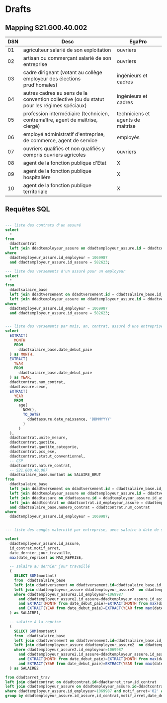 # Drafts

## Mapping S21.G00.40.002

| DSN | Desc                                                                                       | EgaPro                            |
| --- | ------------------------------------------------------------------------------------------ | --------------------------------- |
| 01  | agriculteur salarié de son exploitation                                                    | ouvriers                          |
| 02  | artisan ou commerçant salarié de son entreprise                                            | ouvriers                          |
| 03  | cadre dirigeant (votant au collège employeur des élections prud'homales)                   | ingénieurs et cadres              |
| 04  | autres cadres au sens de la convention collective (ou du statut pour les régimes spéciaux) | ingénieurs et cadres              |
| 05  | profession intermédiaire (technicien, contremaître, agent de maîtrise, clergé)             | techniciens et agents de maitrise |
| 06  | employé administratif d'entreprise, de commerce, agent de service                          | employés                          |
| 07  | ouvriers qualifiés et non qualifiés y compris ouvriers agricoles                           | ouvriers                          |
| 08  | agent de la fonction publique d'Etat                                                       | X                                 |
| 09  | agent de la fonction publique hospitalière                                                 | X                                 |
| 10  | agent de la fonction publique territoriale                                                 | X                                 |

## Requêtes SQL

```sql

--- liste des contrats d'un assuré
select
  *
from
  ddadtcontrat
  left join ddadtemployeur_assure on ddadtemployeur_assure.id = ddadtcontrat.id_employeur_assure
where
  ddadtemployeur_assure.id_employeur = 1069987
  and ddadtemployeur_assure.id_assure = 582623;

--- liste des versements d'un assuré pour un employeur
select
  *
from
  ddadtsalaire_base
  left join ddadtversement on ddadtversement.id = ddadtsalaire_base.id_versement
  left join ddadtemployeur_assure on ddadtemployeur_assure.id = ddadtversement.id_employeur_assure
where
  ddadtemployeur_assure.id_employeur = 1069987
  and ddadtemployeur_assure.id_assure = 582623;


--- liste des versements par mois, an, contrat, assuré d'une entreprise
select
  EXTRACT(
    MONTH
    FROM
      ddadtsalaire_base.date_debut_paie
  ) as MONTH,
  EXTRACT(
    YEAR
    FROM
      ddadtsalaire_base.date_debut_paie
  ) as YEAR,
  ddadtcontrat.num_contrat,
  ddadtassure.sexe,
  EXTRACT(
    YEAR
    FROM
      age(
        NOW(),
        TO_DATE(
          ddadtassure.date_naissance, 'DDMMYYYY'
        )
      )
  ),
  ddadtcontrat.unite_mesure,
  ddadtcontrat.quotite,
  ddadtcontrat.quotite_categorie,
  ddadtcontrat.pcs_ese,
  ddadtcontrat.statut_conventionnel,
  -- CSP
  ddadtcontrat.nature_contrat,
  -- S21.G00.40.007
  ddadtsalaire_base.montant as SALAIRE_BRUT
from
  ddadtsalaire_base
  left join ddadtversement on ddadtversement.id = ddadtsalaire_base.id_versement
  left join ddadtemployeur_assure on ddadtemployeur_assure.id = ddadtversement.id_employeur_assure
  left join ddadtassure on ddadtassure.id = ddadtemployeur_assure.id_assure
  left join ddadtcontrat on ddadtcontrat.id_employeur_assure = ddadtemployeur_assure.id
  and ddadtsalaire_base.numero_contrat = ddadtcontrat.num_contrat
where
  ddadtemployeur_assure.id_employeur = 1069987;


--- liste des congés maternité par entreprise, avec salaire à date de sortie et date de retour

select
  ddadtemployeur_assure.id_assure,
  id_contrat,motif_arret,
  date_dernier_jour_travaille,
  max(date_reprise) as MAX_REPRISE,

  -- salaire au dernier jour travaillé
  (
    SELECT SUM(montant)
    from  ddadtsalaire_base
    left join ddadtversement on ddadtversement.id=ddadtsalaire_base.id_versement
    left join ddadtemployeur_assure ddadtemployeur_assure2  on ddadtemployeur_assure2.id=ddadtversement.id_employeur_assure
    where ddadtemployeur_assure2.id_employeur=1069987
      and ddadtemployeur_assure2.id_assure=ddadtemployeur_assure.id_assure
      and EXTRACT(MONTH from date_debut_paie)=EXTRACT(MONTH from max(date_dernier_jour_travaille))
      and EXTRACT(YEAR from date_debut_paie)=EXTRACT(YEAR from max(date_dernier_jour_travaille))
  ) as SALAIRE1,

  -- salaire à la reprise
  (
    SELECT SUM(montant)
    from  ddadtsalaire_base
    left join ddadtversement on ddadtversement.id=ddadtsalaire_base.id_versement
    left join ddadtemployeur_assure ddadtemployeur_assure2  on ddadtemployeur_assure2.id=ddadtversement.id_employeur_assure
    where ddadtemployeur_assure2.id_employeur=1069987
      and ddadtemployeur_assure2.id_assure=ddadtemployeur_assure.id_assure
      and EXTRACT(MONTH from date_debut_paie)=EXTRACT(MONTH from max(date_reprise))
      and EXTRACT(YEAR from date_debut_paie)=EXTRACT(YEAR from max(date_reprise))
  ) as SALAIRE2

from ddadtarret_trav
left join ddadtcontrat on ddadtcontrat.id=ddadtarret_trav.id_contrat
left join ddadtemployeur_assure on ddadtemployeur_assure.id=ddadtcontrat.id_employeur_assure
where ddadtemployeur_assure.id_employeur=1069987 and motif_arret='02' and EXTRACT(YEAR from date_reprise)=2023
group by ddadtemployeur_assure.id_assure,id_contrat,motif_arret,date_dernier_jour_travaille;

```
